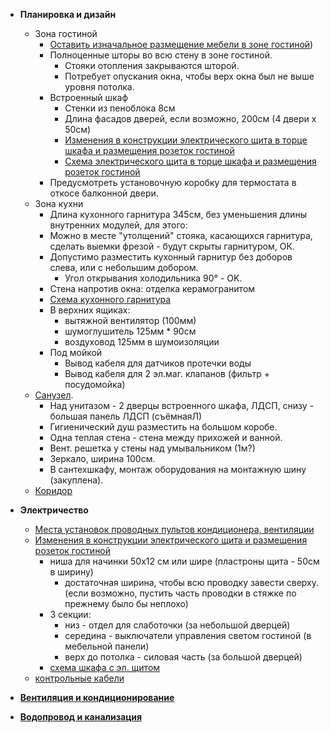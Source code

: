 * **Планировка и дизайн**
    * Зона гостиной
        * [Оставить изначальное размещение мебели в зоне гостиной](../v1/design/screenshots/kitchen_living_room-2.png))
        * Полноценные шторы во всю стену в зоне гостиной.
            * Стояки отопления закрываются шторой.
            * Потребует опускания окна, чтобы верх окна был не выше уровня потолка.
        * Встроенный шкаф
          * Стенки из пеноблока 8см
          * Длина фасадов дверей, если возможно, 200см (4 двери x 50см)
          * [Изменения в конструкции электрического щита в торце шкафа и размещения розеток гостиной](design/screenshots/power-distribution-cabinet-1.png)
          * [Схема электрического щита в торце шкафа и размещения розеток гостиной](electricity/2d_plans/power_box_layout.svg)
        * Предусмотреть установочную коробку для термостата в откосе балконной двери.
    * Зона кухни
        * Длина кухонного гарнитура 345см, без уменьшения длины внутренних модулей, для этого:
        * Можно в месте "утолщений" стояка, касающихся гарнитура, сделать выемки фрезой - будут скрыты гарнитуром, ОК.
        * Допустимо разместить кухонный гарнитур без доборов слева, или с небольшим добором.
            * Угол открывания холодильника 90° - OK.
        * Стена напротив окна: отделка керамогранитом
        * [Схема кухонного гарнитура](design/2d_plans/kitchen__set.png)
        * В верхних ящиках:
          * вытяжной вентилятор (100мм)
          * шумоглушитель 125мм * 90см 
          * воздуховод 125мм в шумоизоляции
        * Под мойкой
          * Вывод кабеля для датчиков протечки воды
          * Вывод кабеля для 2 эл.маг. клапанов (фильтр + посудомойка) 
    * [Санузел](design/screenshots/bathroom-1.png).
      * Над унитазом - 2 дверцы встроенного шкафа, ЛДСП, снизу - большая панель ЛДСП (съёмнаяЛ)
      * Гигиенический душ разместить на большом коробе.
      * Одна теплая стена - стена между прихожей и ванной.
      * Вент. решетка у стены над умывальником (1м?)
      * Зеркало, ширина 100см.
      * В сантехшкафу, монтаж оборудования на монтажную шину (закуплена).
    * [Коридор](electricity/2d_plans/corridor__s.png)

* **Электричество**
  * [Места установок проводных пультов кондиционера, вентиляции](electricity/2d_plans/corridor__s.png)
  * [Изменения в конструкции электрического щита и размещения розеток гостиной](design/screenshots/power-distribution-cabinet-1.png)
    * ниша для начинки 50x12 см или шире (пластроны щита - 50см в ширину)
      * достаточная ширина, чтобы всю проводку завести сверху. (если возможно, пустить часть проводки в стяжке по прежнему было бы неплохо)
    * 3 секции:
      * низ - отдел для слаботочки (за небольшой дверцей)
      * середина - выключатели управления светом гостиной (в мебельной панели)
      * верх до потолка - силовая часть (за большой дверцей)
    * [схема шкафа с эл. щитом](electricity/2d_plans/power_box_layout.svg)
  * [контрольные кабели](electricity/cable_lists/control.md)

* [**Вентиляция и кондиционирование**](hvac/index.md)
* [**Водопровод и канализация**](plumbing/index.md)
